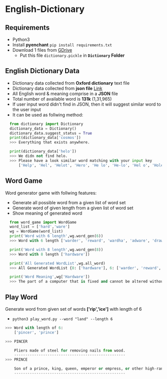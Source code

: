 # English-Dictionary

## Requirements

- Python3
- Install **pyenchant** `pip install requirements.txt`
- Download 1 files from [GDrive](https://drive.google.com/drive/folders/1HrvgiX6e9rNPNGdCabm_F7CNXf2ijQ2H?usp=sharing)
    - Put this file ```dictionary.pickle``` in **```Dictionary``` Folder**

## English Dictionary Data

- Dictionary data collected from **Oxford dictionary** text file
- Dictionary data collected from **json file** [Link](https://github.com/HarikaGurram/DictionaryEnglishTransfer)
- All English word & meaning comprise in a **JSON** file
- Total number of available word is **131k** (1,31,965)
- If user input word didn't find in JSON, then it will suggest similar word to the user input
- It can be used as follwing method:

```python
  from dictionary import Dictionary
  dictionary_data = Dictionary()
  dictionary_data.suggest_status = True
  print(dictionary_data['cosmos'])
  >>> Everything that exists anywhere.

  print(dictionary_data['helo'])
  >>> We didn not find helo.
  >>> Please have a look similar word matching with your input key
      ['Help', 'Hel', 'Helot', 'Hero', 'He lo', 'He-lo', 'Hel o', 'Hole', 'Hello', 'Halo', 'Hell', 'Held']
```

## Word Game

Word generator game with follwing features:

- Generate all possible word from a given list of word set
- Generate word of given length from a given list of word set
- Show meaning of generated word

```python
  from word_game import WordGame
  word_list = ['hard','ware']
  wg = WordGame(word_list)
  print('Word with 6 length',wg.word_gen(6))
  >>> Word with 6 length ['warder', 'reward', 'wardha', 'adware', 'drawer', 'redraw', 'harder', 'harare'])

  print('Word with 8 length',wg.word_gen(8))
  >>> Word with 8 length ['hardware'])

  print('All Generated WordList',wg.all_word)
  >>> All Generated WordList {8: ['hardware'], 6: ['warder', 'reward', 'wardha', 'adware', 'drawer', 'redraw', 'harder', 'harare']})

  print('Word Meaning',wg['Hardware'])
  >>> The part of a computer that is fixed and cannot be altered without replacement or physical modification.

```

## Play Word

Generate word from given set of words **['rip','ice']** with length of 6

- `python3 play_word.py --word "land" --length 6`

```python
>>> Word with length of 6:
    ['pincer', 'prince']

>>> PINCER

    Pliers made of steel for removing nails from wood.
    --------------------------------------------------
>>> PRINCE

    Son of a prince, king, queen, emperor or empress, or other high-ranking person (such as a grand duke).
    --------------------------------------------------
```
